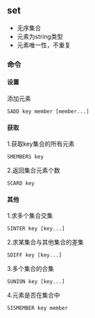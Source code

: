 ## set

* 无序集合
* 元素为string类型
* 元素唯一性，不重复

### 命令

#### 设置

添加元素

```
SADD key member [member...]
```

#### 获取

1.获取key集合的所有元素

```
SMEMBERS key
```

2.返回集合元素个数

```
SCARD key
```

#### 其他

1.求多个集合交集

```
SINTER key [key...]
```

2.求某集合与其他集合的差集

```
SDIFF key [key...]
```

3.多个集合的合集

```
SUNION key [key...]
```

4.元素是否在集合中

```
SISMEMBER key member
```



